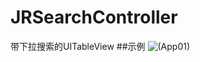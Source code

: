 # JRSearchController
带下拉搜索的UITableView
##示例
![(App01)](http://images0.cnblogs.com/blog2015/757453/201506/141131580356950.gif)



